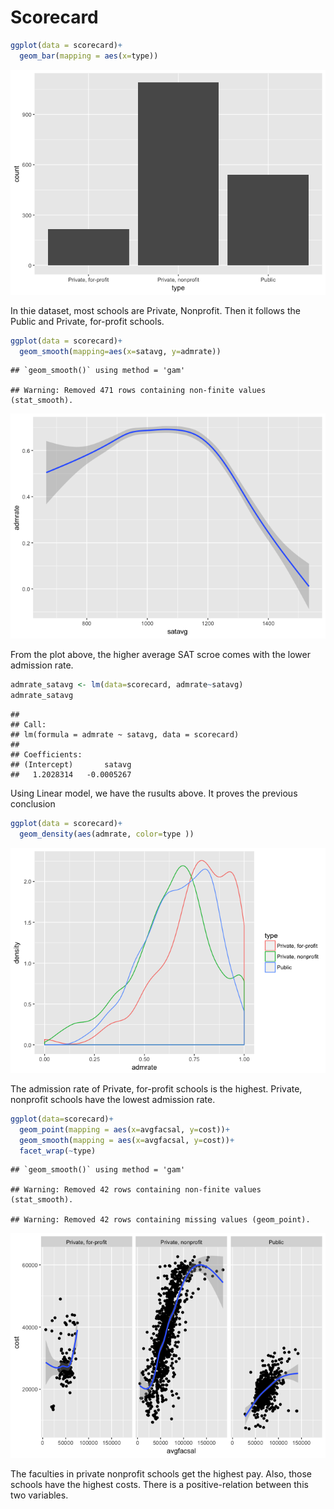Scorecard
================

``` r
ggplot(data = scorecard)+
  geom_bar(mapping = aes(x=type))
```

![](Apr.12_files/figure-markdown_github/unnamed-chunk-1-1.png)

In thie dataset, most schools are Private, Nonprofit. Then it follows the Public and Private, for-profit schools.

``` r
ggplot(data = scorecard)+
  geom_smooth(mapping=aes(x=satavg, y=admrate))
```

    ## `geom_smooth()` using method = 'gam'

    ## Warning: Removed 471 rows containing non-finite values (stat_smooth).

![](Apr.12_files/figure-markdown_github/unnamed-chunk-2-1.png)

From the plot above, the higher average SAT scroe comes with the lower admission rate.

``` r
admrate_satavg <- lm(data=scorecard, admrate~satavg)
admrate_satavg
```

    ## 
    ## Call:
    ## lm(formula = admrate ~ satavg, data = scorecard)
    ## 
    ## Coefficients:
    ## (Intercept)       satavg  
    ##   1.2028314   -0.0005267

Using Linear model, we have the rusults above. It proves the previous conclusion

``` r
ggplot(data = scorecard)+
  geom_density(aes(admrate, color=type ))
```

![](Apr.12_files/figure-markdown_github/unnamed-chunk-4-1.png)

The admission rate of Private, for-profit schools is the highest. Private, nonprofit schools have the lowest admission rate.

``` r
ggplot(data=scorecard)+
  geom_point(mapping = aes(x=avgfacsal, y=cost))+
  geom_smooth(mapping = aes(x=avgfacsal, y=cost))+
  facet_wrap(~type)
```

    ## `geom_smooth()` using method = 'gam'

    ## Warning: Removed 42 rows containing non-finite values (stat_smooth).

    ## Warning: Removed 42 rows containing missing values (geom_point).

![](Apr.12_files/figure-markdown_github/unnamed-chunk-5-1.png)

The faculties in private nonprofit schools get the highest pay. Also, those schools have the highest costs. There is a positive-relation between this two variables.

